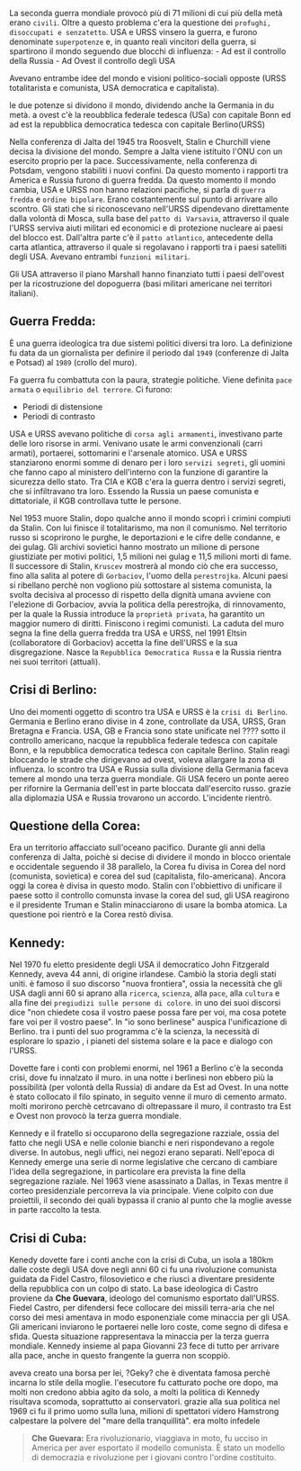 
La seconda guerra mondiale provocò più di 71 milioni di cui più della metà erano `civili`. Oltre a questo problema c'era la questione dei `profughi, disoccupati e senzatetto`. USA e URSS vinsero la guerra, e furono denominate `superpotenze` e, in quanto reali vincitori della guerra, si spartirono il mondo seguendo due blocchi di influenza: - Ad est il controllo della Russia - Ad Ovest il controllo degli USA

Avevano entrambe idee del mondo e visioni politico-sociali opposte (URSS totalitarista e comunista, USA democratica e capitalista). 

le due potenze si dividono il mondo, dividendo anche la Germania in du metà. a ovest c'è la reoubblica federale tedesca (USa) con capitale Bonn ed ad est la repubblica democratica tedesca con capitale Berlino(URSS)

Nella conferenza di Jalta del 1945 tra Roosvelt, Stalin e Churchill viene decisa la divisione del mondo. Sempre a Jalta viene istituito l'ONU con un esercito proprio per la pace. Successivamente, nella conferenza di Potsdam, vengono stabiliti i nuovi confini. Da questo momento i rapporti tra America e Russia furono di guerra fredda. Da questo momento il mondo cambia, USA e URSS non hanno relazioni pacifiche, si parla di `guerra fredda` e `ordine bipolare`. Erano costantemente sul punto di arrivare allo scontro. Gli stati che si riconoscevano nell'URSS dipendevano direttamente dalla volontà di Mosca, sulla base del `patto di Varsavia`, attraverso il quale l'URSS serviva aiuti militari ed economici e di protezione nucleare ai paesi del blocco est. Dall'altra parte c'è il `patto atlantico`, antecedente della carta atlantica, attraverso il quale si regolavano i rapporti tra i paesi satelliti degli USA. Avevano entrambi `funzioni militari`. 

Gli USA attraverso il piano Marshall hanno finanziato tutti i paesi dell'ovest per la ricostruzione del dopoguerra (basi militari americane nei territori italiani).

## Guerra Fredda:
È una guerra ideologica tra due sistemi politici diversi tra loro. La definizione fu data da un giornalista per definire il periodo dal `1949` (conferenze di Jalta e Potsad) al `1989` (crollo del muro).

Fa guerra fu combattuta con la paura, strategie politiche. Viene definita `pace armata` o `equilibrio del terrore`. Ci furono:
- Periodi di distensione
- Periodi di contrasto

USA e URSS avevano politiche di `corsa agli armamenti`, investivano parte delle loro risorse in armi. Venivano usate le armi convenzionali (carri armati), portaerei, sottomarini e l'arsenale atomico. USA e URSS stanziarono enormi somme di denaro per i loro `servizi segreti`, gli uomini che fanno capo al ministero dell'interno con la funzione di garantire la sicurezza dello stato. Tra CIA e KGB c'era la guerra dentro i servizi segreti, che si infiltravano tra loro. Essendo la Russia un paese comunista e dittatoriale, il KGB controllava tutte le persone.

Nel 1953 muore Stalin, dopo qualche anno il mondo scoprì i crimini compiuti da Stalin. Con lui finisce il totalitarismo, ma non il comunismo. Nel territorio russo si scoprirono le purghe, le deportazioni e le cifre delle condanne, e dei gulag. Gli archivi sovietici hanno mostrato un milione di persone giustiziate per motivi politici, 1,5 milioni nei gulag e 11,5 milioni morti di fame. Il successore di Stalin, `Kruscev` mostrerà al mondo ciò che era successo, fino alla salita al potere di `Gorbaciov`, l'uomo della `perestrojka`. Alcuni paesi si ribellano perchè non vogliono più sottostare al sistema comunista, la svolta decisiva al processo di rispetto della dignità umana avviene con l'elezione di Gorbaciov, avvia la politica della perestrojka, di rinnovamento, per la quale la Russia introduce 
la `proprietà privata`, ha garantito un maggior numero di diritti. Finiscono i regimi comunisti. La caduta del muro segna la fine della guerra fredda tra USA e URSS, nel 1991 Eltsin (collaboratore di Gorbaciov) accetta la fine dell'URSS e la sua disgregazione. Nasce la `Repubblica Democratica Russa` e la Russia rientra nei suoi territori (attuali).

## Crisi di Berlino:
Uno dei momenti oggetto di scontro tra USA e URSS è la `crisi di Berlino`. Germania e Berlino erano divise in 4 zone, controllate da USA, URSS, Gran Bretagna e Francia. USA, GB e Francia sono state unificate nel ???? sotto il controllo americano, nacque la repubblica federale tedesca con capitale Bonn, e la repubblica democratica tedesca con capitale Berlino. Stalin reagì bloccando le strade che dirigevano ad ovest, voleva allargare la zona di influenza. lo scontro tra USA e Russia sulla divisione della Germania faceva temere al mondo una terza guerra mondiale. Gli USA fecero un ponte aereo per rifornire la Germania dell'est in parte bloccata dall'esercito russo. grazie alla diplomazia USA e Russia trovarono un accordo. L'incidente rientrò.

## Questione della Corea: 
Era un territorio affacciato sull'oceano pacifico. Durante gli anni della conferenza di Jalta, poichè si decise di dividere il mondo in blocco orientale e occidentale seguendo il 38 parallelo, la Corea fu divisa in Corea del nord (comunista, sovietica) e corea del sud (capitalista, filo-americana). Ancora oggi la corea è divisa in questo modo. Stalin con l'obbiettivo di unificare il paese sotto il controllo comunsta invase la corea del sud, gli USA reagirono e il presidente Truman e Stalin minacciarono di usare la bomba atomica. La questione poi rientrò e la Corea restò divisa.

## Kennedy:
Nel 1970 fu eletto presidente degli USA il democratico John Fitzgerald Kennedy, aveva 44 anni, di origine irlandese. Cambiò la storia degli stati uniti. è famoso il suo discorso "nuova frontiera", ossia la necessità che gli USA dagli anni 60 si aprano alla `ricerca`, `scienza`, alla `pace`, alla `cultura` e alla fine dei `pregiudizi sulle persone di colore`. in uno dei suoi discorsi dice "non chiedete cosa il vostro paese possa fare per voi, ma cosa potete fare voi per il vostro paese". In "io sono berlinese" auspica l'unificazione di Berlino. tra i punti del suo programma c'è la scienza, la necessità di esplorare lo spazio , i pianeti del sistema solare e la pace e dialogo con l'URSS. 

Dovette fare i conti con problemi enormi, nel 1961 a Berlino c'è la seconda crisi, dove fu innalzato il muro. in una notte i berlinesi non ebbero più la possibilità (per volontà della Russia) di andare da Est ad Ovest. In una notte è stato collocato il filo spinato, in seguito venne il muro di cemento armato. molti morirono perchè cetrcavano di oltrepassare il muro, il contrasto tra Est e Ovest non provocò la terza guerra mondiale. 

Kennedy e il fratello si occuparono della segregazione razziale, ossia del fatto che negli USA e nelle colonie bianchi e neri rispondevano a regole diverse. In autobus, negli uffici, nei negozi erano separati. Nell'epoca di Kennedy emerge una serie di norme legislative che cercano di cambiare l'idea della segregazione, in particolare era prevista la fine della segregazione raziale. Nel 1963 viene asassinato a Dallas, in Texas mentre il corteo presidenziale percorreva la via principale. Viene colpito con due proiettili, il secondo dei quali bypassa il cranio al punto che la moglie avesse in parte raccolto la testa.

## Crisi di Cuba:
Kenedy dovette fare i conti anche con la crisi di Cuba, un isola a 180km dalle coste degli USA dove negli anni 60 ci fu una rivoluzione comunista guidata da Fidel Castro, filosovietico e che riuscì a diventare presidente della repubblica con un colpo di stato. La base ideologica di Castro proviene da **Che Guevara**, ideologo del comunismo esportato dall'URSS.  Fiedel Castro, per difendersi fece collocare dei missili terra-aria che nel corso dei mesi amentava in modo esponenziale come minaccia per gli USA. Gli americani inviarono le portaerei nelle loro coste, come segno di difesa e sfida. Questa situazione rappresentava la minaccia per la terza guerra mondiale. Kennedy insieme al papa Giovanni 23 fece di tutto per arrivare alla pace, anche in questo frangente la guerra non scoppiò. 

aveva creato una borsa per lei, ?Geky? che è diventata famosa perchè incarna lo stile della moglie. l'esecutore fu catturato poche ore dopo, ma molti non credono abbia agito da solo, a molti la politica di Kennedy risultava scomoda, soprattutto ai conservatori. grazie alla sua politica nel 1969 ci fu il primo uomo sulla luna, milioni di spettatori videro Hamstrong calpestare la polvere del "mare della tranquillità". era molto infedele

>**Che Guevara:** Era rivoluzionario, viaggiava in moto, fu ucciso in America per aver esportato il modello comunista. È stato un modello di democrazia e rivoluzione per i giovani contro l'ordine costituito.